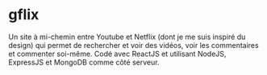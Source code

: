 # gflix
Un site à mi-chemin entre Youtube et Netflix (dont je me suis inspiré du design) qui permet de rechercher et voir des vidéos, voir les commentaires et commenter soi-même. Codé avec ReactJS et utilisant NodeJS, ExpressJS et MongoDB comme côté serveur.
